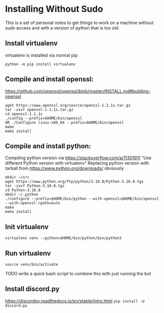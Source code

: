 # Installing Without Sudo

This is a set of personal notes to get things to work on a machine without sudo access and with a version of python that is too old.

## Install virtualenv

virtualenv is installed via normal pip

`python -m pip install virtualenv`

## Compile and install openssl:
https://github.com/openssl/openssl/blob/master/INSTALL.md#building-openssl
```
wget https://www.openssl.org/source/openssl-1.1.1s.tar.gz
tar -zxvf openssl-1.1.1s.tar.gz
cd openssl-1.1.1s
./config --prefix=$HOME/bin/openssl 
OR ./Configure linux-x86_64 --prefix=$HOME/bin/openssl
make
make install
```

## Compile and install python:
Compiling python version via https://stackoverflow.com/a/11301911 "Use different Python version with virtualenv"
Replacing python version with tarball from https://www.python.org/downloads/ obviously
```
mkdir ~/src
wget https://www.python.org/ftp/python/3.10.8/Python-3.10.8.tgz
tar -zxvf Python-3.10.8.tgz
cd Python-3.10.8
mkdir ~/.python
./configure --prefix=$HOME/bin/python --with-openssl=$HOME/bin/openssl --with-openssl-rpath=auto
make
make install
```

## Init virtualenv
`virtualenv venv --python=$HOME/bin/python/bin/python3`

## Run virtualenv
`source venv/bin/activate`

TODO write a quick bash script to combine this with just running the bot

## Install discord.py
https://discordpy.readthedocs.io/en/stable/intro.html
`pip install -U discord.py`
